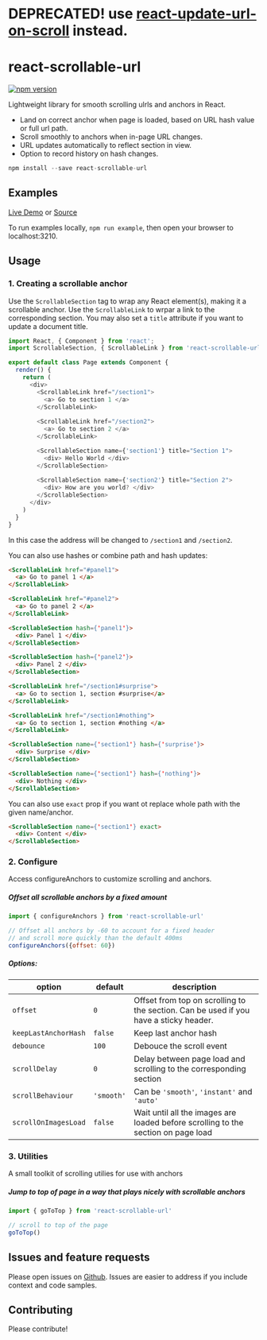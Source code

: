DEPRECATED! use [react-update-url-on-scroll](https://github.com/pvoznyuk/react-update-url-on-scroll) instead.
=====================

react-scrollable-url
=====================

[![npm version](https://img.shields.io/npm/v/react-scrollable-url.svg?style=flat-square)](https://www.npmjs.com/package/react-scrollable-url)

Lightweight library for smooth scrolling ulrls and anchors in React.

* Land on correct anchor when page is loaded, based on URL hash value or full url path.
* Scroll smoothly to anchors when in-page URL changes.
* URL updates automatically to reflect section in view.
* Option to record history on hash changes.

```js
npm install --save react-scrollable-url
```

## Examples

[Live Demo](https://pvoznyuk.github.io/react-scrollable-url) or [Source](https://github.com/pvoznyuk/react-scrollable-url/tree/master/example/src/components)

To run examples locally, `npm run example`, then open your
browser to localhost:3210.

## Usage

### 1. Creating a scrollable anchor

Use the `ScrollableSection` tag to wrap any React element(s), making it a scrollable anchor.
Use the `ScrollableLink` to wrpar a link to the corresponding section.
You may also set a `title` attribute if you want to update a document title.

```js
import React, { Component } from 'react';
import ScrollableSection, { ScrollableLink } from 'react-scrollable-url';

export default class Page extends Component {
  render() {
    return (
      <div>
        <ScrollableLink href="/section1">
          <a> Go to section 1 </a>
        </ScrollableLink> 
        
        <ScrollableLink href="/section2">
          <a> Go to section 2 </a>
        </ScrollableLink> 

        <ScrollableSection name={'section1'} title="Section 1">
          <div> Hello World </div>
        </ScrollableSection>
        
        <ScrollableSection name={'section2'} title="Section 2">
          <div> How are you world? </div>
        </ScrollableSection>
      </div>
    )
  }
}
```

In this case the address will be changed to `/section1` and `/section2`.

You can also use hashes or combine path and hash updates:

```html
<ScrollableLink href="#panel1">
  <a> Go to panel 1 </a>
</ScrollableLink> 

<ScrollableLink href="#panel2">
  <a> Go to panel 2 </a>
</ScrollableLink> 

<ScrollableSection hash={'panel1'}>
  <div> Panel 1 </div>
</ScrollableSection>

<ScrollableSection hash={'panel2'}>
  <div> Panel 2 </div>
</ScrollableSection>
```

```html
<ScrollableLink href="/section1#surprise">
  <a> Go to section 1, section #surprise</a>
</ScrollableLink> 

<ScrollableLink href="/section1#nothing">
  <a> Go to section 1, section #nothing </a>
</ScrollableLink> 

<ScrollableSection name={'section1'} hash={'surprise'}>
  <div> Surprise </div>
</ScrollableSection>

<ScrollableSection name={'section1'} hash={'nothing'}>
  <div> Nothing </div>
</ScrollableSection>
```    

You can also use `exact` prop if you want ot replace whole path with the given name/anchor.

```html 
<ScrollableSection name={'section1'} exact>
  <div> Content </div>
</ScrollableSection>
```

### 2. Configure

Access configureAnchors to customize scrolling and anchors.

##### Offset all scrollable anchors by a fixed amount

```js
import { configureAnchors } from 'react-scrollable-url'

// Offset all anchors by -60 to account for a fixed header
// and scroll more quickly than the default 400ms
configureAnchors({offset: 60})
```

##### Options:

| option                | default          | description      |
| --------------------  | ---------------- | ---------------- |
| `offset`              | `0`              | Offset from top on scrolling to the section. Can be used if you have a sticky header.
| `keepLastAnchorHash`  | `false`          | Keep last anchor hash
| `debounce`            | `100`            | Debouce the scroll event
| `scrollDelay`         | `0`              | Delay between page load and scrolling to the corresponding section
| `scrollBehaviour`     | `'smooth'`       | Can be `'smooth'`, `'instant'` and `'auto'` 
| `scrollOnImagesLoad`  | `false`          | Wait until all the images are loaded before scrolling to the section on page load 

### 3. Utilities

A small toolkit of scrolling utilies for use with anchors

##### Jump to top of page in a way that plays nicely with scrollable anchors

```js
import { goToTop } from 'react-scrollable-url'

// scroll to top of the page
goToTop()
```

## Issues and feature requests

Please open issues on [Github](https://github.com/pvoznyuk/react-scrollable-url/issues). Issues are easier to address if you include context and code samples.

## Contributing

Please contribute!
